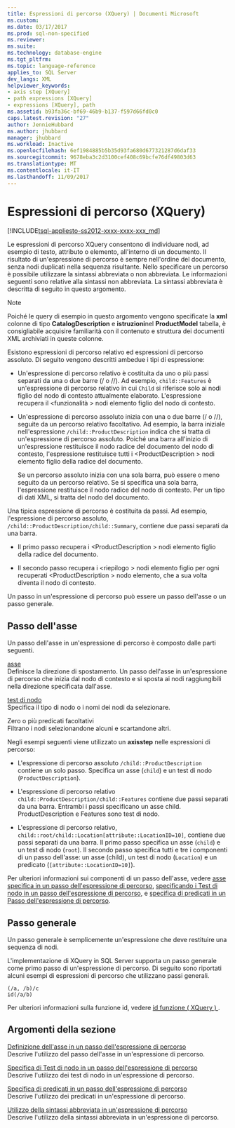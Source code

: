 ```yaml
---
title: Espressioni di percorso (XQuery) | Documenti Microsoft
ms.custom: 
ms.date: 03/17/2017
ms.prod: sql-non-specified
ms.reviewer: 
ms.suite: 
ms.technology: database-engine
ms.tgt_pltfrm: 
ms.topic: language-reference
applies_to: SQL Server
dev_langs: XML
helpviewer_keywords:
- axis step [XQuery]
- path expressions [XQuery]
- expressions [XQuery], path
ms.assetid: b93fa36c-bf69-46b9-b137-f597d66fd0c0
caps.latest.revision: "27"
author: JennieHubbard
ms.author: jhubbard
manager: jhubbard
ms.workload: Inactive
ms.openlocfilehash: 6ef1984885b5b35d93fa680d677321287d6daf33
ms.sourcegitcommit: 9678eba3c2d3100cef408c69bcfe76df49803d63
ms.translationtype: MT
ms.contentlocale: it-IT
ms.lasthandoff: 11/09/2017
---
```

# <a name="path-expressions-xquery"></a>Espressioni di percorso (XQuery)
[!INCLUDE[tsql-appliesto-ss2012-xxxx-xxxx-xxx_md](../includes/tsql-appliesto-ss2012-xxxx-xxxx-xxx-md.md)]

  Le espressioni di percorso XQuery consentono di individuare nodi, ad esempio di testo, attributo o elemento, all'interno di un documento. Il risultato di un'espressione di percorso è sempre nell'ordine del documento, senza nodi duplicati nella sequenza risultante. Nello specificare un percorso è possibile utilizzare la sintassi abbreviata o non abbreviata. Le informazioni seguenti sono relative alla sintassi non abbreviata. La sintassi abbreviata è descritta di seguito in questo argomento.  
  
> [!NOTE]  
>  Poiché le query di esempio in questo argomento vengono specificate la **xml** colonne di tipo **CatalogDescription** e **istruzioni**nel  **ProductModel** tabella, è consigliabile acquisire familiarità con il contenuto e struttura dei documenti XML archiviati in queste colonne.  
  
 Esistono espressioni di percorso relativo ed espressioni di percorso assoluto. Di seguito vengono descritti ambedue i tipi di espressione:  
  
-   Un'espressione di percorso relativo è costituita da uno o più passi separati da una o due barre (/ o //). Ad esempio, `child::Features` è un'espressione di percorso relativo in cui `Child` si riferisce solo ai nodi figlio del nodo di contesto attualmente elaborato. L'espressione recupera il \<funzionalità > nodi elemento figlio del nodo di contesto.  
  
-   Un'espressione di percorso assoluto inizia con una o due barre (/ o //), seguite da un percorso relativo facoltativo. Ad esempio, la barra iniziale nell'espressione `/child::ProductDescription` indica che si tratta di un'espressione di percorso assoluto. Poiché una barra all'inizio di un'espressione restituisce il nodo radice del documento del nodo di contesto, l'espressione restituisce tutti i \<ProductDescription > nodi elemento figlio della radice del documento.  
  
     Se un percorso assoluto inizia con una sola barra, può essere o meno seguito da un percorso relativo. Se si specifica una sola barra, l'espressione restituisce il nodo radice del nodo di contesto. Per un tipo di dati XML, si tratta del nodo del documento.  
  
 Una tipica espressione di percorso è costituita da passi. Ad esempio, l'espressione di percorso assoluto, `/child::ProductDescription/child::Summary`, contiene due passi separati da una barra.  
  
-   Il primo passo recupera i \<ProductDescription > nodi elemento figlio della radice del documento.  
  
-   Il secondo passo recupera i \<riepilogo > nodi elemento figlio per ogni recuperati \<ProductDescription > nodo elemento, che a sua volta diventa il nodo di contesto.  
  
 Un passo in un'espressione di percorso può essere un passo dell'asse o un passo generale.  
  
## <a name="axis-step"></a>Passo dell'asse  
 Un passo dell'asse in un'espressione di percorso è composto dalle parti seguenti.  
  
 [asse](../xquery/path-expressions-specifying-axis.md)  
 Definisce la direzione di spostamento. Un passo dell'asse in un'espressione di percorso che inizia dal nodo di contesto e si sposta ai nodi raggiungibili nella direzione specificata dall'asse.  
  
 [test di nodo](../xquery/path-expressions-specifying-node-test.md)  
 Specifica il tipo di nodo o i nomi dei nodi da selezionare.  
  
 Zero o più predicati facoltativi  
 Filtrano i nodi selezionandone alcuni e scartandone altri.  
  
 Negli esempi seguenti viene utilizzato un **axisstep** nelle espressioni di percorso:  
  
-   L'espressione di percorso assoluto `/child::ProductDescription` contiene un solo passo. Specifica un asse (`child`) e un test di nodo (`ProductDescription`).  
  
-   L'espressione di percorso relativo `child::ProductDescription/child::Features` contiene due passi separati da una barra. Entrambi i passi specificano un asse child. ProductDescription e Features sono test di nodo.  
  
-   L'espressione di percorso relativo, `child::root/child::Location[attribute::LocationID=10]`, contiene due passi separati da una barra. Il primo passo specifica un asse (`child`) e un test di nodo (`root`). Il secondo passo specifica tutti e tre i componenti di un passo dell'asse: un asse (child), un test di nodo (`Location`) e un predicato (`[attribute::LocationID=10]`).  
  
 Per ulteriori informazioni sui componenti di un passo dell'asse, vedere [asse specifica in un passo dell'espressione di percorso](../xquery/path-expressions-specifying-axis.md), [specificando i Test di nodo in un passo dell'espressione di percorso](../xquery/path-expressions-specifying-node-test.md), e [specifica di predicati in un Passo dell'espressione di percorso](../xquery/path-expressions-specifying-predicates.md).  
  
## <a name="general-step"></a>Passo generale  
 Un passo generale è semplicemente un'espressione che deve restituire una sequenza di nodi.  
  
 L'implementazione di XQuery in SQL Server supporta un passo generale come primo passo di un'espressione di percorso. Di seguito sono riportati alcuni esempi di espressioni di percorso che utilizzano passi generali.  
  
```  
(/a, /b)/c  
id(/a/b)  
```  
  
 Per ulteriori informazioni sulla funzione id, vedere [id funzione &#40; XQuery &#41; ](../xquery/functions-on-sequences-id.md).  
  
## <a name="in-this-section"></a>Argomenti della sezione  
 [Definizione dell'asse in un passo dell'espressione di percorso](../xquery/path-expressions-specifying-axis.md)  
 Descrive l'utilizzo del passo dell'asse in un'espressione di percorso.  
  
 [Specifica di Test di nodo in un passo dell'espressione di percorso](../xquery/path-expressions-specifying-node-test.md)  
 Descrive l'utilizzo dei test di nodo in un'espressione di percorso.  
  
 [Specifica di predicati in un passo dell'espressione di percorso](../xquery/path-expressions-specifying-predicates.md)  
 Descrive l'utilizzo dei predicati in un'espressione di percorso.  
  
 [Utilizzo della sintassi abbreviata in un'espressione di percorso](../xquery/path-expressions-using-abbreviated-syntax.md)  
 Descrive l'utilizzo della sintassi abbreviata in un'espressione di percorso.  
  
  
